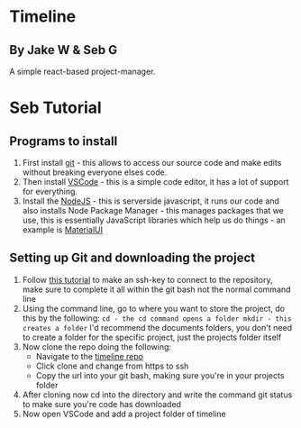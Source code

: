 # Timeline
## By Jake W & Seb G

A simple react-based project-manager.

# Seb Tutorial

## Programs to install

1. First install [git](https://git-scm.com/downloads) - this allows to access our source code and make edits without breaking everyone elses code.
2. Then install [VSCode](https://code.visualstudio.com/download) - this is a simple code editor, it has a lot of support for everything. 
3. Install the [NodeJS](https://nodejs.org/en/download/) - this is serverside javascript, it runs our code and also installs Node Package Manager - this manages packages that we use, this is essentially JavaScript libraries which help us do things - an example is [MaterialUI](https://material-ui.com)

## Setting up Git and downloading the project

1. Follow [this tutorial](https://confluence.atlassian.com/bitbucket/set-up-an-ssh-key-728138079.html) to make an ssh-key to connect to the repository, make sure to complete it all within the git bash not the normal command line
2. Using the command line, go to where you want to store the project, do this by the following: ``` cd - the cd command opens a folder mkdir - this creates a folder ``` I'd recommend the documents folders, you don't need to create a folder for the specific project, just the projects folder itself
3. Now clone the repo doing the following:
    * Navigate to the [timeline repo](https://bitbucket.org/bustyboysbongos/timeline/src/master/)
    * Click clone and change from https to ssh
    * Copy the url into your git bash, making sure you're in your projects folder
4. After cloning now cd into the directory and write the command git status to make sure you're code has downloaded
5. Now open VSCode and add a project folder of timeline